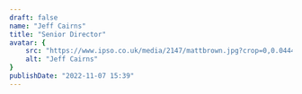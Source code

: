 ```yaml
---
draft: false
name: "Jeff Cairns"
title: "Senior Director"
avatar: {
    src: "https://www.ipso.co.uk/media/2147/mattbrown.jpg?crop=0,0.044444444444444446,0,0.14175347222222223&cropmode=percentage&width=768&height=625&rnd=132912065870000000",
    alt: "Jeff Cairns"
}
publishDate: "2022-11-07 15:39"
---
```

